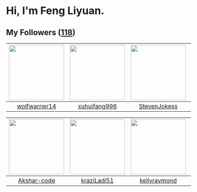 # Hi, I'm Feng Liyuan.

## My Followers ([118](https://github.com/SunRunAway?tab=followers))

| <img src="https://avatars.githubusercontent.com/u/74522790?v=4" width="150" height="150" /> | <img src="https://avatars.githubusercontent.com/u/50138288?v=4" width="150" height="150" /> | <img src="https://avatars.githubusercontent.com/u/71307974?v=4" width="150" height="150" /> | <img src="https://avatars.githubusercontent.com/u/44160838?v=4" width="150" height="150" /> |
| :-----------------------------------------------------------------------------------------: | :-----------------------------------------------------------------------------------------: | :-----------------------------------------------------------------------------------------: | :-----------------------------------------------------------------------------------------: |
|                      [wolfwarrier14](https://github.com/wolfwarrier14)                      |                       [xuhuifang996](https://github.com/xuhuifang996)                       |                       [StevenJokess](https://github.com/StevenJokess)                       |                           [Gravifer](https://github.com/Gravifer)                           |

| <img src="https://avatars.githubusercontent.com/u/59618640?v=4" width="150" height="150" /> | <img src="https://avatars.githubusercontent.com/u/120910584?v=4" width="150" height="150" /> | <img src="https://avatars.githubusercontent.com/u/58126365?v=4" width="150" height="150" /> | <img src="https://avatars.githubusercontent.com/u/51537937?v=4" width="150" height="150" /> |
| :-----------------------------------------------------------------------------------------: | :------------------------------------------------------------------------------------------: | :-----------------------------------------------------------------------------------------: | :-----------------------------------------------------------------------------------------: |
|                        [Akshar-code](https://github.com/Akshar-code)                        |                         [kraziLadi51](https://github.com/kraziLadi51)                        |                       [kellyraymond](https://github.com/kellyraymond)                       |                 [SunRunAwayAwayAway](https://github.com/SunRunAwayAwayAway)                 |